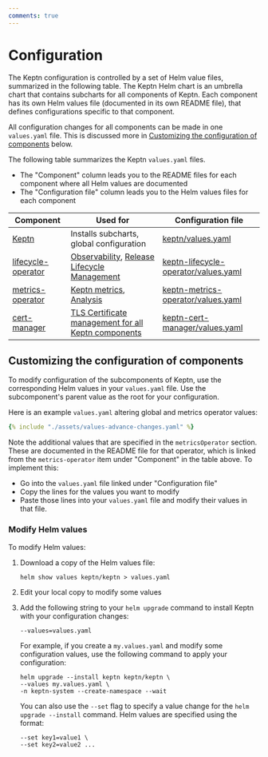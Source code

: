 ```yaml
---
comments: true
---
```


# Configuration

The Keptn configuration is controlled by a set of Helm value files,
summarized in the following table.
The Keptn Helm chart is an umbrella chart
that contains subcharts for all components of Keptn.
Each component has its own Helm values file
(documented in its own README file),
that defines configurations specific to that component.

All configuration changes for all components
can be made in one `values.yaml` file.
This is discussed more in
[Customizing the configuration of components](#customizing-the-configuration-of-components)
below.

The following table summarizes the Keptn `values.yaml` files.

* The "Component" column leads you to the
  README files for each component where
  all Helm values are documented
* The "Configuration file" column leads you to
  the Helm values files for each component

| Component                                                                                                                   | Used for                                                                                                                         | Configuration file                                                                                                                              |
|-----------------------------------------------------------------------------------------------------------------------------|----------------------------------------------------------------------------------------------------------------------------------|-------------------------------------------------------------------------------------------------------------------------------------------------|
| [Keptn](https://github.com/keptn/lifecycle-toolkit-charts/blob/main/charts/keptn/README.md)                                 | Installs subcharts, global configuration                                                                                         | [keptn/values.yaml](https://github.com/keptn/lifecycle-toolkit-charts/blob/main/charts/keptn/values.yaml)                                       |
| [lifecycle-operator](https://github.com/keptn/lifecycle-toolkit-charts/blob/main/charts/keptn-lifecycle-operator/README.md) | [Observability](../../guides/otel.md), [Release Lifecycle Management](../../core-concepts/index.md#release-lifecycle-management) | [keptn-lifecycle-operator/values.yaml](https://github.com/keptn/lifecycle-toolkit-charts/blob/main/charts/keptn-lifecycle-operator/values.yaml) |
| [metrics-operator](https://github.com/keptn/lifecycle-toolkit-charts/blob/main/charts/keptn-metrics-operator/README.md)     | [Keptn metrics](../../guides/evaluatemetrics.md), [Analysis](../../guides/slo.md)                                                | [keptn-metrics-operator/values.yaml](https://github.com/keptn/lifecycle-toolkit-charts/blob/main/charts/keptn-metrics-operator/values.yaml)     |
| [cert-manager](https://github.com/keptn/lifecycle-toolkit-charts/blob/main/charts/keptn-cert-manager/README.md)             | [TLS Certificate management for all Keptn components](../../components/certificate-operator.md)                                  | [keptn-cert-manager/values.yaml](https://github.com/keptn/lifecycle-toolkit-charts/blob/main/charts/keptn-cert-manager/values.yaml)             |

## Customizing the configuration of components

To modify configuration of the subcomponents of Keptn,
use the corresponding Helm values in your `values.yaml` file.
Use the subcomponent's parent value as the root for your configuration.

Here is an example `values.yaml` altering global and metrics operator values:

```yaml
{% include "./assets/values-advance-changes.yaml" %}
```

Note the additional values that are specified
in the `metricsOperator` section.
These are documented in the README file for that operator,
which is linked from the `metrics-operator` item under "Component"
in the table above.
To implement this:

* Go into the `values.yaml` file linked under "Configuration file"
* Copy the lines for the values you want to modify
* Paste those lines into your `values.yaml` file
  and modify their values in that file.

### Modify Helm values

To modify Helm values:

1. Download a copy of the Helm values file:

    ```shell
    helm show values keptn/keptn > values.yaml
    ```

1. Edit your local copy to modify some values

1. Add the following string
   to your `helm upgrade` command to install Keptn
   with your configuration changes:

    ```shell
    --values=values.yaml
    ```

   For example, if you create a `my.values.yaml`
   and modify some configuration values,
   use the following command to apply your configuration:

    ```shell
    helm upgrade --install keptn keptn/keptn \
    --values my.values.yaml \
    -n keptn-system --create-namespace --wait
    ```

   You can also use the `--set` flag
   to specify a value change for the `helm upgrade --install` command.
   Helm values are specified using the format:

    ```shell
    --set key1=value1 \
    --set key2=value2 ...
    ```
